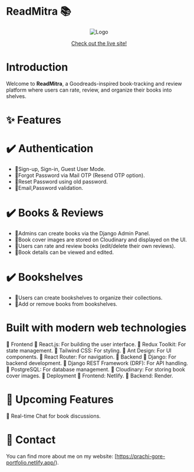 # ReadMitra 📚

<p align="center">
  <img src="images/logoFull.png" alt="Logo">
</p>

<p align="center">
  <a href="https://greattreads.netlify.app/">Check out the live site!</a>
</p>

# Introduction
Welcome to **ReadMitra**, a Goodreads-inspired book-tracking and review platform where users can rate, review, and organize their books into shelves.

# ✨ Features
# ✔️ Authentication
- 🔹Sign-up, Sign-in, Guest User Mode.
- 🔹Forgot Password via Mail OTP (Resend OTP option).
- 🔹Reset Password using old password.
- 🔹Email,Password validation.
# ✔️ Books & Reviews
- 🔹Admins can create books via the Django Admin Panel.
- 🔹Book cover images are stored on Cloudinary and displayed on the UI.
- 🔹Users can rate and review books (edit/delete their own reviews).
- 🔹Book details can be viewed and edited.
# ✔️ Bookshelves
- 🔹Users can create bookshelves to organize their collections.
- 🔹Add or remove books from bookshelves.
  
# Built with modern web technologies
🔲 Frontend
🔳 React.js: For building the user interface.
🔳 Redux Toolkit: For state management.
🔳 Tailwind CSS: For styling.
🔳 Ant Design: For UI components.
🔳 React Router: For navigation.
🔲 Backend
🔳 Django: For backend development.
🔳 Django REST Framework (DRF): For API handling.
🔳 PostgreSQL: For database management.
🔳 Cloudinary: For storing book cover images.
🔲 Deployment
🔳 Frontend: Netlify.
🔳 Backend: Render.

# 🚀 Upcoming Features
🔹 Real-time Chat for book discussions.

# 📩 Contact
You can find more about me on my website: [https://prachi-gore-portfolio.netlify.app/).
